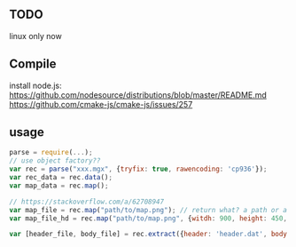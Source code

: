 ## TODO
linux only now

## Compile
install node.js:
https://github.com/nodesource/distributions/blob/master/README.md
https://github.com/cmake-js/cmake-js/issues/257

## usage
```js
parse = require(...);
// use object factory??
var rec = parse("xxx.mgx", {tryfix: true, rawencoding: 'cp936'});
var rec_data = rec.data();
var map_data = rec.map();

// https://stackoverflow.com/a/62708947
var map_file = rec.map("path/to/map.png"); // return what? a path or a file object?
var map_file_hd = rec.map("path/to/map.png", {witdh: 900, height: 450, hd: true});

var [header_file, body_file] = rec.extract({header: 'header.dat', body: 'body.dat'});
```

